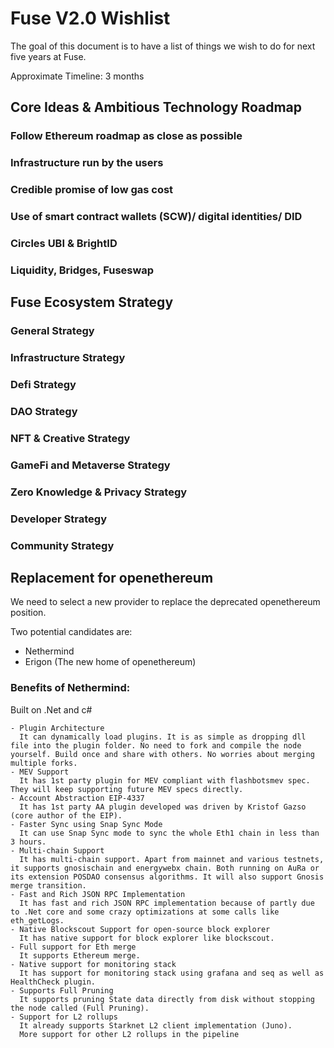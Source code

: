 # Fuse V2.0 Wishlist

The goal of this document is to have a list of things we wish to do for next five years at Fuse.

Approximate Timeline: 3 months

## Core Ideas & Ambitious Technology Roadmap
### Follow Ethereum roadmap as close as possible
### Infrastructure run by the users
### Credible promise of low gas cost
### Use of smart contract wallets (SCW)/ digital identities/ DID
### Circles UBI & BrightID
### Liquidity, Bridges, Fuseswap

## Fuse Ecosystem Strategy
### General Strategy
### Infrastructure Strategy
### Defi Strategy
### DAO Strategy
### NFT & Creative Strategy
### GameFi and Metaverse Strategy
### Zero Knowledge & Privacy Strategy
### Developer Strategy
### Community Strategy


## Replacement for openethereum

We need to select a new provider to replace the deprecated openethereum position.

Two potential candidates are:
  - Nethermind
  - Erigon (The new home of openethereum)

### Benefits of Nethermind:

Built on .Net and c#

    - Plugin Architecture
      It can dynamically load plugins. It is as simple as dropping dll file into the plugin folder. No need to fork and compile the node yourself. Build once and share with others. No worries about merging multiple forks.
    - MEV Support
      It has 1st party plugin for MEV compliant with flashbotsmev spec. They will keep supporting future MEV specs directly.
    - Account Abstraction EIP-4337
      It has 1st party AA plugin developed was driven by Kristof Gazso (core author of the EIP).
    - Faster Sync using Snap Sync Mode
      It can use Snap Sync mode to sync the whole Eth1 chain in less than 3 hours.
    - Multi-chain Support
      It has multi-chain support. Apart from mainnet and various testnets, it supports gnosischain and energywebx chain. Both running on AuRa or its extension POSDAO consensus algorithms. It will also support Gnosis merge transition.
    - Fast and Rich JSON RPC Implementation
      It has fast and rich JSON RPC implementation because of partly due to .Net core and some crazy optimizations at some calls like eth_getLogs.
    - Native Blockscout Support for open-source block explorer
      It has native support for block explorer like blockscout.
    - Full support for Eth merge
      It supports Ethereum merge.
    - Native support for monitoring stack
      It has support for monitoring stack using grafana and seq as well as HealthCheck plugin.
    - Supports Full Pruning
      It supports pruning State data directly from disk without stopping the node called (Full Pruning).
    - Support for L2 rollups
      It already supports Starknet L2 client implementation (Juno).
      More support for other L2 rollups in the pipeline
